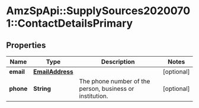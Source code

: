 # AmzSpApi::SupplySources20200701::ContactDetailsPrimary

## Properties
Name | Type | Description | Notes
------------ | ------------- | ------------- | -------------
**email** | [**EmailAddress**](EmailAddress.md) |  | [optional] 
**phone** | **String** | The phone number of the person, business or institution. | [optional] 

